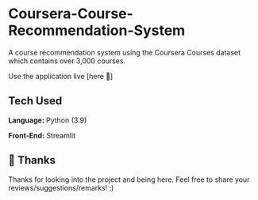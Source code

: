 # Coursera-Course-Recommendation-System

A course recommendation system using the Coursera Courses dataset which contains over 3,000 courses. 

Use the application live [here 🔗]

## Tech Used 

**Language:** Python (3.9)

**Front-End:** Streamlit


## 🚀 Thanks

Thanks for looking into the project and being here. Feel free to share your reviews/suggestions/remarks! :)


